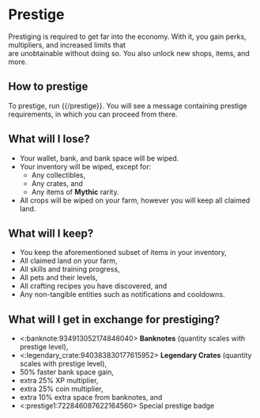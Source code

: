 # Prestige

Prestiging is required to get far into the economy. With it, you gain perks, multipliers, and increased limits that \
are unobtainable without doing so. You also unlock new shops, items, and more.

## How to prestige

To prestige, run {{/prestige}}. You will see a message containing prestige requirements, in which you can proceed from there.

## What will I lose?

- Your wallet, bank, and bank space will be wiped.
- Your inventory will be wiped, except for:
  - Any collectibles,
  - Any crates, and
  - Any items of **Mythic** rarity.
- All crops will be wiped on your farm, however you will keep all claimed land.

## What will I keep?

- You keep the aforementioned subset of items in your inventory,
- All claimed land on your farm,
- All skills and training progress,
- All pets and their levels,
- All crafting recipes you have discovered, and
- Any non-tangible entities such as notifications and cooldowns.

## What will I get in exchange for prestiging?

- <:banknote:934913052174848040> **Banknotes** (quantity scales with prestige level),
- <:legendary_crate:940383830177615952> **Legendary Crates** (quantity scales with prestige level),
- 50% faster bank space gain,
- extra 25% XP multiplier,
- extra 25% coin multiplier,
- extra 10% extra space from banknotes, and
- <:prestige1:722846087622164560> Special prestige badge